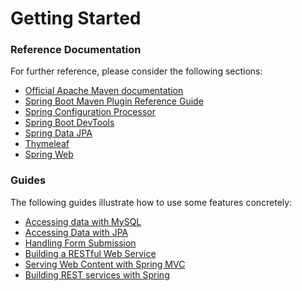 # Getting Started

### Reference Documentation
For further reference, please consider the following sections:

* [Official Apache Maven documentation](https://maven.apache.org/guides/index.html)
* [Spring Boot Maven Plugin Reference Guide](https://docs.spring.io/spring-boot/docs/2.2.6.RELEASE/maven-plugin/)
* [Spring Configuration Processor](https://docs.spring.io/spring-boot/docs/2.2.6.RELEASE/reference/htmlsingle/#configuration-metadata-annotation-processor)
* [Spring Boot DevTools](https://docs.spring.io/spring-boot/docs/2.2.6.RELEASE/reference/htmlsingle/#using-boot-devtools)
* [Spring Data JPA](https://docs.spring.io/spring-boot/docs/2.2.6.RELEASE/reference/htmlsingle/#boot-features-jpa-and-spring-data)
* [Thymeleaf](https://docs.spring.io/spring-boot/docs/2.2.6.RELEASE/reference/htmlsingle/#boot-features-spring-mvc-template-engines)
* [Spring Web](https://docs.spring.io/spring-boot/docs/2.2.6.RELEASE/reference/htmlsingle/#boot-features-developing-web-applications)

### Guides
The following guides illustrate how to use some features concretely:

* [Accessing data with MySQL](https://spring.io/guides/gs/accessing-data-mysql/)
* [Accessing Data with JPA](https://spring.io/guides/gs/accessing-data-jpa/)
* [Handling Form Submission](https://spring.io/guides/gs/handling-form-submission/)
* [Building a RESTful Web Service](https://spring.io/guides/gs/rest-service/)
* [Serving Web Content with Spring MVC](https://spring.io/guides/gs/serving-web-content/)
* [Building REST services with Spring](https://spring.io/guides/tutorials/bookmarks/)

